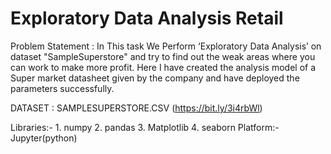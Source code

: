 # Exploratory Data Analysis Retail
Problem Statement : In This task We Perform ‘Exploratory Data Analysis’ on dataset "SampleSuperstore" and try to find out the weak areas where you can work to make more profit.
Here I have created the analysis model of a Super market datasheet given by the company and have deployed the parameters successfully.          

DATASET : SAMPLESUPERSTORE.CSV (https://bit.ly/3i4rbWl)

Libraries:-  1. numpy 2. pandas 3. Matplotlib 4. seaborn
Platform:-   Jupyter(python)
